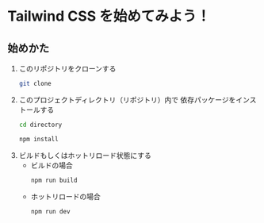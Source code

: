 # Tailwind CSS を始めてみよう！

## 始めかた
1. このリポジトリをクローンする
    ```bash
    git clone
    ```
2. このプロジェクトディレクトリ（リポジトリ）内で 依存パッケージをインストールする
    ```bash
    cd directory
    ```
    ```bash
    npm install
    ```
1. ビルドもしくはホットリロード状態にする
    - ビルドの場合
      ```bash
      npm run build
      ```
    - ホットリロードの場合
      ```bash
      npm run dev
      ```